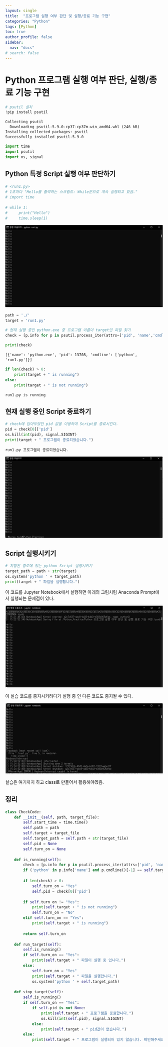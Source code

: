 ```yaml
---
layout: single
title:  "프로그램 실행 여부 판단 및 실행/종료 기능 구현"
categories: "Python"
tags: [Python]
toc: true
author_profile: false
sidebar:
  nav: "docs"
# search: false
---
```


# Python 프로그램 실행 여부 판단, 실행/종료 기능 구현


```python
# psutil 설치
!pip install psutil
```

    Collecting psutil
      Downloading psutil-5.9.0-cp37-cp37m-win_amd64.whl (246 kB)
    Installing collected packages: psutil
    Successfully installed psutil-5.9.0



```python
import time
import psutil
import os, signal
```

## Python 특정 Script  실행 여부 판단하기


```python
# <run1.py>
# 1초마다 "Hello를 출력하는 스크립트: While문으로 계속 실행되고 있음."
# import time

# while 1:
#     print("Hello")
#     time.sleep(1)
```

<img src="../images/2022-02-03-PythonRuncheck/Runcheck_file_img1.jpg" alt="Runcheck_file_img1" style="zoom:67%;" />


```python
path = './'
target = 'run1.py'
```


```python
# 현재 실행 중인 python.exe 중 프로그램 이름이 target인 파일 찾기
check = [p.info for p in psutil.process_iter(attrs=['pid', 'name','cmdline']) if ('python' in p.info['name'] and p.cmdline()[-1] == target)]
```


```python
print(check)
```

    [{'name': 'python.exe', 'pid': 13708, 'cmdline': ['python', 'run1.py']}]



```python
if len(check) > 0:
    print(target + " is running")
else:
    print(target + " is not running")
```

    run1.py is running


## 현재 실행 중인 Script 종료하기


```python
# check에 담아두었던 pid 값을 이용하여 Script를 종료시킨다.
pid = check[0]['pid']
os.kill(int(pid), signal.SIGINT)
print(target + " 프로그램이 종료되었습니다.")
```

    run1.py 프로그램이 종료되었습니다.

<img src="../images/2022-02-03-PythonRuncheck/Runcheck_file_img2.jpg" alt="Runcheck_file_img2" style="zoom:67%;" />


## Script 실행시키기


```python
# 지정된 경로에 있는 python Script 실행시키기
target_path = path + str(target)
os.system('python ' + target_path)
print(target + " 파일을 실행합니다.")
```

이 코드를 Jupyter Notebook에서 실행하면 아래의 그림처럼 Anaconda Prompt에서 실행되는 문제점이 있다.



<img src="../images/2022-02-03-PythonRuncheck/Runcheck_file_img3.jpg" alt="Runcheck_file_img3" style="zoom:67%;" />

이 실습 코드를 중지시키려다가 실행 중 인 다른 코드도 중지될 수 있다.

<img src="../images/2022-02-03-PythonRuncheck/Runcheck_file_img4.jpg" alt="Runcheck_file_img4" style="zoom:67%;" />

실습은 여기까지 하고 class로 만들어서 활용해야겠음.

## 정리


```python
class CheckCode:
    def __init__(self, path, target_file):
        self.start_time = time.time()
        self.path = path
        self.target = target_file
        self.target_path = self.path + str(target_file)
        self.pid = None
        self.turn_on = None

    def is_running(self):
        check = [p.info for p in psutil.process_iter(attrs=['pid', 'name','cmdline']) 
        if ('python' in p.info['name'] and p.cmdline()[-1] == self.target)]
        
        if len(check) > 0:
            self.turn_on = "Yes"
            self.pid = check[0]['pid']
            
        if self.turn_on != "Yes":
            print(self.target + " is not running")
            self.turn_on = "No"
        elif self.turn_on == "Yes":
            print(self.target + " is running")
                
        return self.turn_on
        
    def run_target(self):
        self.is_running()
        if self.turn_on == "Yes":
            print(self.target + " 파일이 실행 중 입니다.")
        else:
            self.turn_on = "Yes"
            print(self.target + " 파일을 실행합니다.")
            os.system('python ' + self.target_path)

    def stop_target(self):
        self.is_running()
        if self.turn_on == "Yes":
            if self.pid is not None:
                print(self.target + " 프로그램을 종료합니다.")
                os.kill(int(self.pid), signal.SIGINT)
            else:
                print(self.target + " pid값이 없습니다.")
        else:
            print(self.target + " 프로그램이 실행되어 있지 않습니다. 확인해주세요")
```
